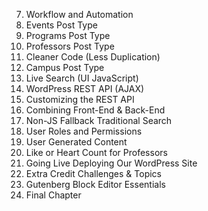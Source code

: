 <!-- little note for mr-pezeshki -->

<!-- 1. Welcome!                  -->
<!-- 2. Getting Started           -->
<!-- 3. First Coding Steps PHP    -->
<!-- 4. WordPress Specific PHP    -->
<!-- 5. Pages                     -->
<!-- 6. Building the Blog Section -->

7. Workflow and Automation
8. Events Post Type
9. Programs Post Type
10. Professors Post Type
11. Cleaner Code (Less Duplication)
12. Campus Post Type
13. Live Search (UI JavaScript)
14. WordPress REST API (AJAX)
15. Customizing the REST API
16. Combining Front-End & Back-End
17. Non-JS Fallback Traditional Search
18. User Roles and Permissions
19. User Generated Content
20. Like or Heart Count for Professors
21. Going Live Deploying Our WordPress Site
22. Extra Credit Challenges & Topics
23. Gutenberg Block Editor Essentials
24. Final Chapter
